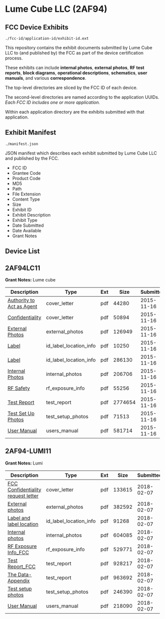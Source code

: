 # Lume Cube LLC (2AF94)
## FCC Device Exhibits

```
./fcc-id/application-id/exhibit-id.ext
```

This repository contains the exhibit documents submitted by Lume Cube LLC to (and published by) the FCC as part of the device certification process.

These exhibits can include **internal photos**, **external photos**, **RF test reports**, **block diagrams**, **operational descriptions**, **schematics**, **user manuals**, and various **correspondence**.

The top-level directories are sliced by the FCC ID of each device.

The second-level directories are named according to the application UUIDs. *Each FCC ID includes one or more application.*

Within each application directory are the exhibits submitted with that application. 

## Exhibit Manifest

```
./manifest.json
```

JSON manifest which describes each exhibit submitted by Lume Cube LLC and published by the FCC.

- FCC ID
- Grantee Code
- Product Code
- MD5
- Path
- File Extension
- Content Type
- Size
- Exhibit ID
- Exhibit Description
- Exhibit Type
- Date Submitted
- Date Available
- Grant Notes

## Device List
## 2AF94LC11
**Grant Notes:** Lume cube

| Description | Type | Ext | Size | Submitted | Available |
| ----------- | ---- | --- | ---- | --------- | --------- |
| [Authority to Act as Agent](2AF94LC11/9ea2009e95daea5fa34b4545a64960d9/2813606.pdf) | cover_letter | pdf | 44280 | 2015-11-16 | 2015-11-17 |
| [Confidentiality](2AF94LC11/9ea2009e95daea5fa34b4545a64960d9/2813607.pdf) | cover_letter | pdf | 50894 | 2015-11-16 | 2015-11-17 |
| [External Photos](2AF94LC11/9ea2009e95daea5fa34b4545a64960d9/2813609.pdf) | external_photos | pdf | 126949 | 2015-11-16 | 2015-11-17 |
| [Label](2AF94LC11/9ea2009e95daea5fa34b4545a64960d9/2813611.pdf) | id_label_location_info | pdf | 10250 | 2015-11-16 | 2015-11-17 |
| [Label](2AF94LC11/9ea2009e95daea5fa34b4545a64960d9/2813612.pdf) | id_label_location_info | pdf | 286130 | 2015-11-16 | 2015-11-17 |
| [Internal Photos](2AF94LC11/9ea2009e95daea5fa34b4545a64960d9/2813610.pdf) | internal_photos | pdf | 206706 | 2015-11-16 | 2015-11-17 |
| [RF Safety](2AF94LC11/9ea2009e95daea5fa34b4545a64960d9/2813608.pdf) | rf_exposure_info | pdf | 55256 | 2015-11-16 | 2015-11-17 |
| [Test Report](2AF94LC11/9ea2009e95daea5fa34b4545a64960d9/2813616.pdf) | test_report | pdf | 2774654 | 2015-11-16 | 2015-11-17 |
| [Test Set Up Photos](2AF94LC11/9ea2009e95daea5fa34b4545a64960d9/2813615.pdf) | test_setup_photos | pdf | 71513 | 2015-11-16 | 2015-11-17 |
| [User Manual](2AF94LC11/9ea2009e95daea5fa34b4545a64960d9/2813617.pdf) | users_manual | pdf | 581714 | 2015-11-16 | 2015-11-17 |
## 2AF94-LUMI11
**Grant Notes:** Lumi

| Description | Type | Ext | Size | Submitted | Available |
| ----------- | ---- | --- | ---- | --------- | --------- |
| [FCC Confidentiality request letter](2AF94-LUMI11/8014a5d23c079d7b03639c24c80c01a1/3744831.pdf) | cover_letter | pdf | 133615 | 2018-02-07 | 2018-02-07 |
| [External photos](2AF94-LUMI11/8014a5d23c079d7b03639c24c80c01a1/3744827.pdf) | external_photos | pdf | 382592 | 2018-02-07 | 2018-02-07 |
| [Label and label location](2AF94-LUMI11/8014a5d23c079d7b03639c24c80c01a1/3744839.pdf) | id_label_location_info | pdf | 91268 | 2018-02-07 | 2018-02-07 |
| [Internal photos](2AF94-LUMI11/8014a5d23c079d7b03639c24c80c01a1/3744834.pdf) | internal_photos | pdf | 604085 | 2018-02-07 | 2018-02-07 |
| [RF Exposure Info_FCC](2AF94-LUMI11/8014a5d23c079d7b03639c24c80c01a1/3744845.pdf) | rf_exposure_info | pdf | 529771 | 2018-02-07 | 2018-02-07 |
| [Test Report_FCC](2AF94-LUMI11/8014a5d23c079d7b03639c24c80c01a1/3744849.pdf) | test_report | pdf | 928217 | 2018-02-07 | 2018-02-07 |
| [The Data-Appendix](2AF94-LUMI11/8014a5d23c079d7b03639c24c80c01a1/3744853.pdf) | test_report | pdf | 963692 | 2018-02-07 | 2018-02-07 |
| [Test setup photos](2AF94-LUMI11/8014a5d23c079d7b03639c24c80c01a1/3744851.pdf) | test_setup_photos | pdf | 246390 | 2018-02-07 | 2018-02-07 |
| [User Manual](2AF94-LUMI11/8014a5d23c079d7b03639c24c80c01a1/3744855.pdf) | users_manual | pdf | 218090 | 2018-02-07 | 2018-02-07 |
